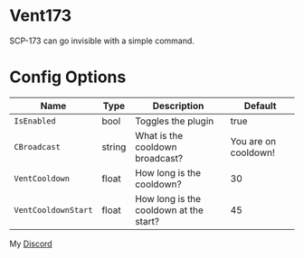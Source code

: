 # Vent173
SCP-173 can go invisible with a simple command.
# Config Options
| Name | Type | Description | Default |
| --- | --- | --- | --- |
| `IsEnabled` | bool | Toggles the plugin | true |
| `CBroadcast`| string | What is the cooldown broadcast? | You are on cooldown! |
| `VentCooldown`| float | How long is the cooldown? | 30 |
| `VentCooldownStart`| float | How long is the cooldown at the start? | 45 |

My [Discord](http://discordapp.com/users/383725483256315905)
